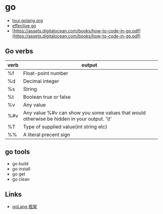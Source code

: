 # go

- [tour.golang.org](https://tour.golang.org/welcome/1)
- [effective go](https://golang.org/doc/effective_go.html)
- [https://assets.digitalocean.com/books/how-to-code-in-go.pdf](https://assets.digitalocean.com/books/how-to-code-in-go.pdf)

## Go verbs

| verb | output                                                                                      |
| ---- | ------------------------------------------------------------------------------------------- |
| %f   | Float-point number                                                                          |
| %d   | Decimal integer                                                                             |
| %s   | String                                                                                      |
| %t   | Boolean true or false                                                                       |
| %v   | Any value                                                                                   |
| %#v  | Any value  %#v can show you some values that would otherwise be hidden in your output. '\t' |
| %T   | Type of supplied value(int string etc)                                                      |
| %%   | A literal precent sign                                                                      |

## go tools

- go build
- go install
- go get
- go clean

## Links

- [goLang 框架](https://mp.weixin.qq.com/s/6G_wUY1nxJp9vwBKQ8_-pA)